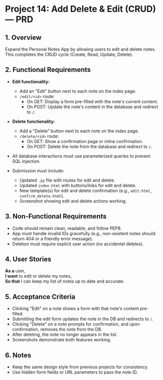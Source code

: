 # Project 14: Add Delete & Edit (CRUD) — PRD

## 1. Overview
Expand the Personal Notes App by allowing users to edit and delete notes. This completes the CRUD cycle (Create, Read, Update, Delete).

## 2. Functional Requirements
- **Edit functionality:**
  - Add an "Edit" button next to each note on the index page.
  - `/edit/<id>` route:
    - On GET: Display a form pre-filled with the note's current content.
    - On POST: Update the note's content in the database and redirect to `/`.

- **Delete functionality:**
  - Add a "Delete" button next to each note on the index page.
  - `/delete/<id>` route:
    - On GET: Show a confirmation page or inline confirmation.
    - On POST: Delete the note from the database and redirect to `/`.

- All database interactions must use parameterized queries to prevent SQL injection.

- Submission must include:
  - Updated `.py` file with routes for edit and delete.
  - Updated `index.html` with buttons/links for edit and delete.
  - New template(s) for edit and delete confirmation (e.g., `edit.html`, `confirm_delete.html`).
  - Screenshot showing edit and delete actions working.

## 3. Non-Functional Requirements
- Code should remain clean, readable, and follow PEP8.
- App must handle invalid IDs gracefully (e.g., non-existent notes should return 404 or a friendly error message).
- Deletion must require explicit user action (no accidental deletes).

## 4. User Stories
**As a** user,  
**I want** to edit or delete my notes,  
**So that** I can keep my list of notes up to date and accurate.

## 5. Acceptance Criteria
- Clicking "Edit" on a note shows a form with that note's content pre-filled.
- Submitting the edit form updates the note in the DB and redirects to `/`.
- Clicking "Delete" on a note prompts for confirmation, and upon confirmation, removes the note from the DB.
- After deleting, the note no longer appears in the list.
- Screenshots demonstrate both features working.

## 6. Notes
- Keep the same design style from previous projects for consistency.
- Use hidden form fields or URL parameters to pass the note ID.
